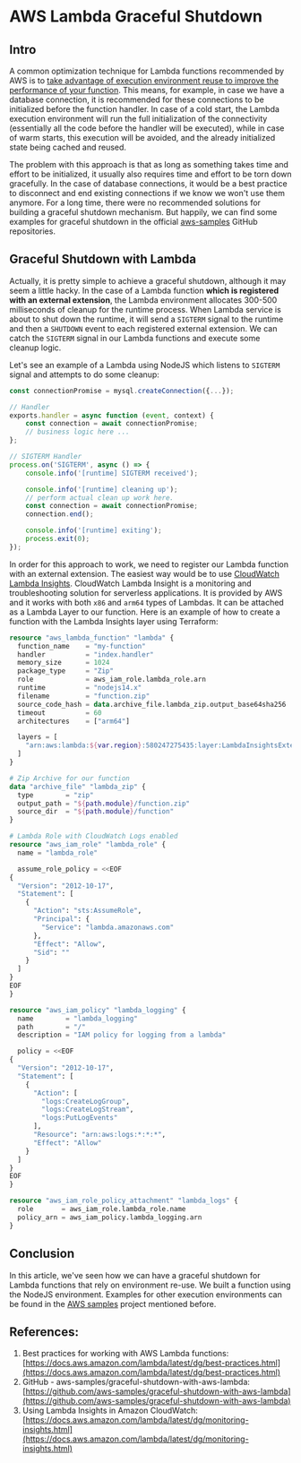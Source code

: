 # AWS Lambda Graceful Shutdown

## Intro

A common optimization technique for Lambda functions recommended by AWS is to [take advantage of execution environment reuse to improve the performance of your function](https://docs.aws.amazon.com/lambda/latest/dg/best-practices.html). This means, for example, in case we have a database connection, it is recommended for these connections to be initialized before the function handler. In case of a cold start, the Lambda execution environment will run the full initialization of the connectivity (essentially all the code before the handler will be executed), while in case of warm starts, this execution will be avoided, and the already initialized state being cached and reused.

The problem with this approach is that as long as something takes time and effort to be initialized, it usually also requires time and effort to be torn down gracefully. In the case of database connections, it would be a best practice to disconnect and end existing connections if we know we won't use them anymore. For a long time, there were no recommended solutions for building a graceful shutdown mechanism. But happily, we can find some examples for graceful shutdown in the official [aws-samples](https://github.com/aws-samples/graceful-shutdown-with-aws-lambda) GitHub repositories.

## Graceful Shutdown with Lambda

Actually, it is pretty simple to achieve a graceful shutdown, although it may seem a little hacky. In the case of a Lambda function **which is registered with an external extension**, the Lambda environment allocates 300-500 milliseconds of cleanup for the runtime process. When Lambda service is about to shut down the runtime, it will send a `SIGTERM` signal to the runtime and then a `SHUTDOWN` event to each registered external extension. We can catch the `SIGTERM` signal in our Lambda functions and execute some cleanup logic.

Let's see an example of a Lambda using NodeJS which listens to `SIGTERM` signal and attempts to do some cleanup:

```javascript
const connectionPromise = mysql.createConnection({...});

// Handler
exports.handler = async function (event, context) {
    const connection = await connectionPromise;
    // business logic here ...
};

// SIGTERM Handler 
process.on('SIGTERM', async () => {
    console.info('[runtime] SIGTERM received');

    console.info('[runtime] cleaning up');
    // perform actual clean up work here. 
    const connection = await connectionPromise;
    connection.end();

    console.info('[runtime] exiting');
    process.exit(0);
});
```

In order for this approach to work, we need to register our Lambda function with an external extension. The easiest way would be to use [CloudWatch Lambda Insights](https://docs.aws.amazon.com/lambda/latest/dg/monitoring-insights.html). CloudWatch Lambda Insight is a monitoring and troubleshooting solution for serverless applications. It is provided by AWS and it works with both `x86` and `arm64` types of Lambdas. It can be attached as a Lambda Layer to our function. Here is an example of how to create a function with the Lambda Insights layer using Terraform:

```terraform
resource "aws_lambda_function" "lambda" {
  function_name    = "my-function"
  handler          = "index.handler"
  memory_size      = 1024
  package_type     = "Zip"
  role             = aws_iam_role.lambda_role.arn
  runtime          = "nodejs14.x"
  filename         = "function.zip"
  source_code_hash = data.archive_file.lambda_zip.output_base64sha256
  timeout          = 60
  architectures    = ["arm64"]

  layers = [
    "arn:aws:lambda:${var.region}:580247275435:layer:LambdaInsightsExtension-Arm64:2" # https://docs.aws.amazon.com/AmazonCloudWatch/latest/monitoring/Lambda-Insights-extension-versionsARM.html
  ]
}

# Zip Archive for our function
data "archive_file" "lambda_zip" {
  type        = "zip"
  output_path = "${path.module}/function.zip"
  source_dir  = "${path.module}/function"
}

# Lambda Role with CloudWatch Logs enabled
resource "aws_iam_role" "lambda_role" {
  name = "lambda_role"

  assume_role_policy = <<EOF
{
  "Version": "2012-10-17",
  "Statement": [
    {
      "Action": "sts:AssumeRole",
      "Principal": {
        "Service": "lambda.amazonaws.com"
      },
      "Effect": "Allow",
      "Sid": ""
    }
  ]
}
EOF
}

resource "aws_iam_policy" "lambda_logging" {
  name        = "lambda_logging"
  path        = "/"
  description = "IAM policy for logging from a lambda"

  policy = <<EOF
{
  "Version": "2012-10-17",
  "Statement": [
    {
      "Action": [
        "logs:CreateLogGroup",
        "logs:CreateLogStream",
        "logs:PutLogEvents"
      ],
      "Resource": "arn:aws:logs:*:*:*",
      "Effect": "Allow"
    }
  ]
}
EOF
}

resource "aws_iam_role_policy_attachment" "lambda_logs" {
  role       = aws_iam_role.lambda_role.name
  policy_arn = aws_iam_policy.lambda_logging.arn
}
```

## Conclusion

In this article, we've seen how we can have a graceful shutdown for Lambda functions that rely on environment re-use. We built a function using the NodeJS environment. Examples for other execution environments can be found in the [AWS samples](https://github.com/aws-samples/graceful-shutdown-with-aws-lambda) project mentioned before.

## References:

1. Best practices for working with AWS Lambda functions: [https://docs.aws.amazon.com/lambda/latest/dg/best-practices.html](https://docs.aws.amazon.com/lambda/latest/dg/best-practices.html)
2. GitHub - aws-samples/graceful-shutdown-with-aws-lambda: [https://github.com/aws-samples/graceful-shutdown-with-aws-lambda](https://github.com/aws-samples/graceful-shutdown-with-aws-lambda)
3. Using Lambda Insights in Amazon CloudWatch: [https://docs.aws.amazon.com/lambda/latest/dg/monitoring-insights.html](https://docs.aws.amazon.com/lambda/latest/dg/monitoring-insights.html)